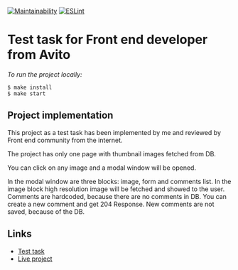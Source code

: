 [![Maintainability](https://api.codeclimate.com/v1/badges/903620390381de1be9c0/maintainability)](https://codeclimate.com/github/woaouh/gallery/maintainability) [![ESLint](https://github.com/woaouh/dozzy-pizza/workflows/ESLint/badge.svg)](https://github.com/woaouh/dozzy-pizza/actions)

# Test task for Front end developer from Avito

*To run the project locally:*
```
$ make install
$ make start
```

## Project implementation

This project as a test task has been implemented by me and reviewed by Front end community from the internet.

The project has only one page with thumbnail images fetched from DB. 

You can click on any image and a modal window will be opened.

In the modal window are three blocks: image, form and comments list. In the image block high resolution image will be fetched and showed to the user. Comments are hardcoded, because there are no comments in DB. You can create a new comment and get 204 Response. New comments are not saved, because of the DB.

## Links

* [Test task](https://github.com/avito-tech/safedeal-frontend-trainee)
* [Live project](https://zealous-minsky-ae133a.netlify.app)
